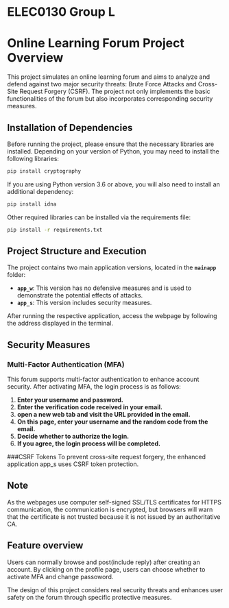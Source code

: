 # ELEC0130 Group L
# Online Learning Forum Project Overview

This project simulates an online learning forum and aims to analyze and defend against two major security threats: Brute Force Attacks and Cross-Site Request Forgery (CSRF). The project not only implements the basic functionalities of the forum but also incorporates corresponding security measures.

## Installation of Dependencies

Before running the project, please ensure that the necessary libraries are installed. Depending on your version of Python, you may need to install the following libraries:

```bash
pip install cryptography
```

If you are using Python version 3.6 or above, you will also need to install an additional dependency:
```bash
pip install idna
```

Other required libraries can be installed via the requirements file:
```bash
pip install -r requirements.txt
```
## Project Structure and Execution
The project contains two main application versions, located in the **`mainapp`** folder:

- **`app_w`**: This version has no defensive measures and is used to demonstrate the potential effects of attacks.
- **`app_s`**: This version includes security measures.

After running the respective application, access the webpage by following the address displayed in the terminal.

## Security Measures
### Multi-Factor Authentication (MFA)
This forum supports multi-factor authentication to enhance account security. After activating MFA, the login process is as follows:
1. **Enter your username and password.**
2. **Enter the verification code received in your email.**
3. **open a new web tab and visit the URL provided in the email.**
4. **On this page, enter your username and the random code from the email.**
5. **Decide whether to authorize the login.**
6. **If you agree, the login process will be completed.**

###CSRF Tokens
To prevent cross-site request forgery, the enhanced application app_s uses CSRF token protection.

## Note
As the webpages use computer self-signed SSL/TLS certificates for HTTPS communication, the communication is encrypted, but browsers will warn that the certificate is not trusted because it is not issued by an authoritative CA.

## Feature overview
Users can normally browse and post(include reply) after creating an account. By clicking on the profile page, users can choose whether to activate MFA and change passoword.

The design of this project considers real security threats and enhances user safety on the forum through specific protective measures.

